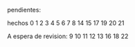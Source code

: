 pendientes: 

hechos
0
1
2
3
4
5
6
7
8
14
15
17
19
20
21

A espera de revision:
9
10
11
12
13
16
18
22
